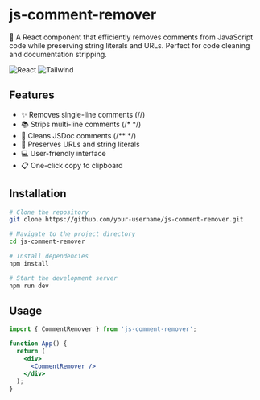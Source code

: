 # js-comment-remover

🧹 A React component that efficiently removes comments from JavaScript code while preserving string literals and URLs. Perfect for code cleaning and documentation stripping.

![React](https://img.shields.io/badge/React-20232A?style=flat&logo=react&logoColor=61DAFB)
![Tailwind](https://img.shields.io/badge/Tailwind_CSS-38B2AC?style=flat&logo=tailwind-css&logoColor=white)

## Features

- ✨ Removes single-line comments (//)
- 📚 Strips multi-line comments (/* */)
- 📝 Cleans JSDoc comments (/** */)
- 🔗 Preserves URLs and string literals
- 💻 User-friendly interface
- 📋 One-click copy to clipboard

## Installation

```bash
# Clone the repository
git clone https://github.com/your-username/js-comment-remover.git

# Navigate to the project directory
cd js-comment-remover

# Install dependencies
npm install

# Start the development server
npm run dev
```

## Usage

```jsx
import { CommentRemover } from 'js-comment-remover';

function App() {
  return (
    <div>
      <CommentRemover />
    </div>
  );
}
```
